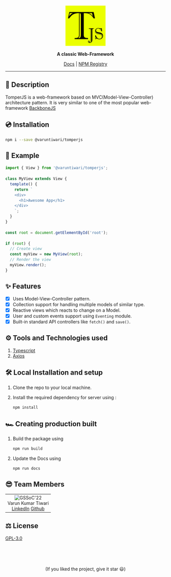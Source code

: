 <p align='center'>
<img src='./assets/logo.svg'  width='25%'>
</p>
<p align='center'>
<b>A classic Web-Framework</b>
</p>

<p align='center'>
<a href='https://varunkt001.github.io/tomperjs/modules.html'>Docs</a>
<span>|</span>
<a href='https://www.npmjs.com/package/@varuntiwari/tomperjs'>NPM Registry</a>
</p>

---

## 🧾 Description

TomperJS is a web-framework based on MVC(Model-View-Controller) architecture pattern. It is very similar to one of the most popular web-framework [BackboneJS](https://backbonejs.org/)

## 💿 Installation

```sh
npm i --save @varuntiwari/tomperjs
```

## 🏁 Example

```js
import { View } from '@varuntiwari/tomperjs';

class MyView extends View {
  template() {
    return `
    <div>
      <h1>Awesome App</h1>
    </div>
    `;
  }
}

const root = document.getElementById('root');

if (root) {
  // Create view
  const myView = new MyView(root);
  // Render the view
  myView.render();
}
```

## ✨ Features

- [x] Uses Model-View-Controller pattern.
- [x] Collection support for handling multiple models of similar type.
- [x] Reactive views which reacts to change on a Model.
- [x] User and custom events support using `Eventing` module.
- [x] Built-in standard API controllers like `fetch()` and `save()`.

## ⚙ Tools and Technologies used

1. [Typescript](https://www.typescriptlang.org/)
2. [Axios]()

## 🛠 Local Installation and setup

1. Clone the repo to your local machine.
2. Install the required dependency for server using :

   ```javascript
   npm install
   ```

## 🏎 Creating production built

1. Build the package using

   ```javascript
   npm run build
   ```

2. Update the Docs using

   ```javascript
   npm run docs
   ```

## 😎 Team Members

<table>
  <tr>
    <td align="center">
      <img src="https://avatars.githubusercontent.com/u/83509023?v=4" width="150px" alt="GSSoC'22" />
      <br/>
      Varun Kumar Tiwari
      <br/>
      <a href="https://www.linkedin.com/in/varun-tiwari-454591178/">LinkedIn</a>
      <a href="https://github.com/varunKT001">Github</a>
    </td> 
  </tr>
</table>

## ⚖ License

[GPL-3.0](./LICENSE.md)

<br>
<br>
<br>

<p align='center'>
(If you liked the project, give it star 😃)
</p>
